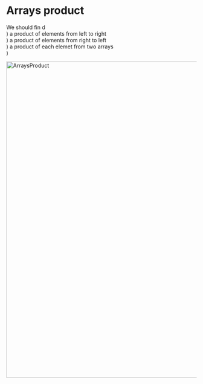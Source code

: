 # Arrays product
We should fin d<br/>)
a product of elements from left to right <br/>)
a product of elements from right to left <br/>)
a product of each elemet from two arrays <br/>)

<img width="837" alt="ArraysProduct" src="https://user-images.githubusercontent.com/56608476/175827152-65ddbc6d-7264-489c-9b5d-05da36189c2c.png">

